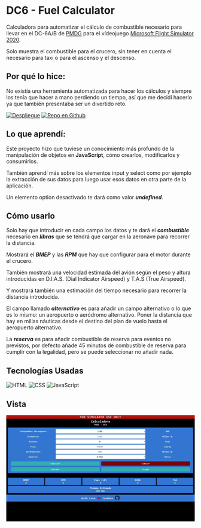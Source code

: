 # DC6 - Fuel Calculator

Calculadora para automatizar el cálculo de combustible necesario para llevar en el DC-6A/B de [PMDG](https://pmdg.com) para el vídeojuego [Microsoft Flight Simulator 2020](https://flightsimulator.com).

Solo muestra el combustible para el crucero, sin tener en cuenta el necesario para taxi o para el ascenso y el descenso.

## Por qué lo hice:
No existía una herramienta automatizada para hacer los cálculos y siempre los tenía que hacer a mano perdiendo un tiempo, así que me decidí hacerlo ya que también presentaba ser un divertido reto.

[![Despliegue](https://img.shields.io/static/v1?label=&message=Github%20Pages&color=00A50C&style=for-the-badge)](https://jaamdev.github.io/dc6-fuel-calculator/)
[![Repo en Github](https://img.shields.io/static/v1?label=&message=Repo%20Github&color=000000&style=for-the-badge&logo=github&logoColor=white)](https://github.com/jaamdev/dc6-fuel-calculator)

## Lo que aprendí:
Este proyecto hizo que tuviese un conocimiento más profundo de la manipulación de objetos en **JavaScript**, cómo crearlos, modificarlos y consumirlos.

También aprendí más sobre los elementos input y select como por ejemplo la extracción de sus datos para luego usar esos datos en otra parte de la aplicación.

Un elemento option desactivado te dará como valor _**undefined**_.

## Cómo usarlo
Solo hay que introducir en cada campo los datos y te dará el _**combustible**_ necesario en _**libras**_ que se tendrá que cargar en la aeronave para recorrer la distancia.

Mostrará el _**BMEP**_ y las _**RPM**_ que hay que configurar para el motor durante el crucero.

También mostrará una velocidad estimada del avión según el peso y altura introducidas en D.I.A.S. (Dial Indicator Airspeed) y T.A.S (True Airspeed).

Y mostrará también una estimación del tiempo necesario para recorrer la distancia introducida.

El campo llamado _**alternativo**_ es para añadir un campo alternativo o lo que es lo mismo: un aeropuerto o aeródromo alternativo. Poner la distancia que hay en millas náuticas desde el destino del plan de vuelo hasta el aeropuerto alternativo.

La _**reserva**_ es para añadir combustible de reserva para eventos no previstos, por defecto añade 45 minutos de combustible de reserva para cumplir con la legalidad, pero se puede seleccionar no añadir nada.

## Tecnologías Usadas
![HTML](https://img.shields.io/static/v1?label=&message=HTML5&color=E34F26&logo=html5&logoColor=white&style=for-the-badge)
![CSS](https://img.shields.io/static/v1?label=&message=CSS3&color=1572B6&logo=css3&logoColor=white&style=for-the-badge)
![JavaScript](https://img.shields.io/static/v1?label=&message=JavaScript&color=F7DF1E&logo=javascript&logoColor=white&style=for-the-badge)

## Vista
![View](view.jpg)
